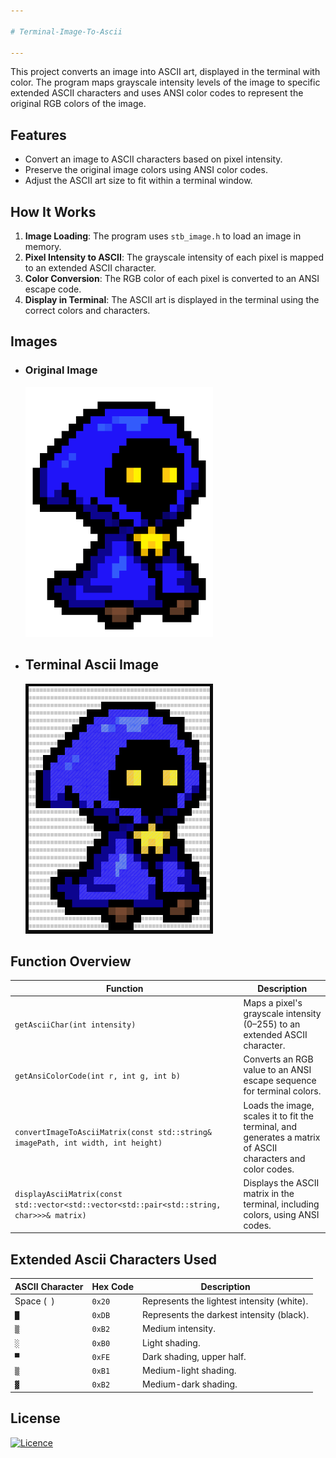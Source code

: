 ```yaml
---

# Terminal-Image-To-Ascii

---
```

This project converts an image into ASCII art, displayed in the terminal with color. The program maps grayscale intensity levels of the image to specific extended ASCII characters and uses ANSI color 
codes to represent the original RGB colors of the image.

## Features
- Convert an image to ASCII characters based on pixel intensity.
- Preserve the original image colors using ANSI color codes.
- Adjust the ASCII art size to fit within a terminal window.

## How It Works
1. **Image Loading**: The program uses `stb_image.h` to load an image in memory.
2. **Pixel Intensity to ASCII**: The grayscale intensity of each pixel is mapped to an extended ASCII character.
3. **Color Conversion**: The RGB color of each pixel is converted to an ANSI escape code.
4. **Display in Terminal**: The ASCII art is displayed in the terminal using the correct colors and characters.

## Images
- ### Original Image
  <img src="./ascii.png" alt="Original Image" width="300" height="400">
- ## Terminal Ascii Image
  <img src="./terminal.png" alt="Ascii Image" width="300" height="400">


## Function Overview
| Function                                     | Description                                                                 |
|----------------------------------------------|-----------------------------------------------------------------------------|
| `getAsciiChar(int intensity)`                | Maps a pixel's grayscale intensity (0–255) to an extended ASCII character.  |
| `getAnsiColorCode(int r, int g, int b)`      | Converts an RGB value to an ANSI escape sequence for terminal colors.       |
| `convertImageToAsciiMatrix(const std::string& imagePath, int width, int height)` | Loads the image, scales it to fit the terminal, and generates a matrix of ASCII characters and color codes. |
| `displayAsciiMatrix(const std::vector<std::vector<std::pair<std::string, char>>>& matrix)` | Displays the ASCII matrix in the terminal, including colors, using ANSI codes. |


## Extended Ascii Characters Used
| ASCII Character | Hex Code | Description                                  |
|-----------------|----------|----------------------------------------------|
| Space (` `)     | `0x20`   | Represents the lightest intensity (white).   |
| `█`             | `0xDB`   | Represents the darkest intensity (black).    |
| `▒`             | `0xB2`   | Medium intensity.                            |
| `░`             | `0xB0`   | Light shading.                               |
| `▀`             | `0xFE`   | Dark shading, upper half.                    |
| `▒`             | `0xB1`   | Medium-light shading.                        |
| `▓`             | `0xB2`   | Medium-dark shading.                         |


## License
[![Licence](https://img.shields.io/github/license/Ileriayo/markdown-badges?style=for-the-badge)](./LICENSE)
